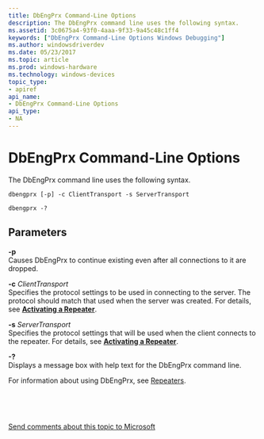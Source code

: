 ```yaml
---
title: DbEngPrx Command-Line Options
description: The DbEngPrx command line uses the following syntax.
ms.assetid: 3c0675a4-93f0-4aaa-9f33-9a45c48c1ff4
keywords: ["DbEngPrx Command-Line Options Windows Debugging"]
ms.author: windowsdriverdev
ms.date: 05/23/2017
ms.topic: article
ms.prod: windows-hardware
ms.technology: windows-devices
topic_type:
- apiref
api_name:
- DbEngPrx Command-Line Options
api_type:
- NA
---
```


# DbEngPrx Command-Line Options


The DbEngPrx command line uses the following syntax.

```
dbengprx [-p] -c ClientTransport -s ServerTransport 

dbengprx -? 
```

## <span id="ddk_dbengprx_command_line_options_dbg"></span><span id="DDK_DBENGPRX_COMMAND_LINE_OPTIONS_DBG"></span>Parameters


<span id="_______-p______"></span><span id="_______-P______"></span> **-p**   
Causes DbEngPrx to continue existing even after all connections to it are dropped.

<span id="_______-c_______ClientTransport______"></span><span id="_______-c_______clienttransport______"></span><span id="_______-C_______CLIENTTRANSPORT______"></span> **-c** *ClientTransport*   
Specifies the protocol settings to be used in connecting to the server. The protocol should match that used when the server was created. For details, see [**Activating a Repeater**](activating-a-repeater.md).

<span id="_______-s_______ServerTransport______"></span><span id="_______-s_______servertransport______"></span><span id="_______-S_______SERVERTRANSPORT______"></span> **-s** *ServerTransport*   
Specifies the protocol settings that will be used when the client connects to the repeater. For details, see [**Activating a Repeater**](activating-a-repeater.md).

<span id="_______-_______"></span> **-?**   
Displays a message box with help text for the DbEngPrx command line.

For information about using DbEngPrx, see [Repeaters](repeaters.md).

 

 

[Send comments about this topic to Microsoft](mailto:wsddocfb@microsoft.com?subject=Documentation%20feedback%20[debugger\debugger]:%20DbEngPrx%20Command-Line%20Options%20%20RELEASE:%20%285/15/2017%29&body=%0A%0APRIVACY%20STATEMENT%0A%0AWe%20use%20your%20feedback%20to%20improve%20the%20documentation.%20We%20don't%20use%20your%20email%20address%20for%20any%20other%20purpose,%20and%20we'll%20remove%20your%20email%20address%20from%20our%20system%20after%20the%20issue%20that%20you're%20reporting%20is%20fixed.%20While%20we're%20working%20to%20fix%20this%20issue,%20we%20might%20send%20you%20an%20email%20message%20to%20ask%20for%20more%20info.%20Later,%20we%20might%20also%20send%20you%20an%20email%20message%20to%20let%20you%20know%20that%20we've%20addressed%20your%20feedback.%0A%0AFor%20more%20info%20about%20Microsoft's%20privacy%20policy,%20see%20http://privacy.microsoft.com/default.aspx. "Send comments about this topic to Microsoft")




